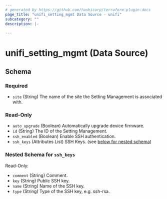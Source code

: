 ```yaml
---
# generated by https://github.com/hashicorp/terraform-plugin-docs
page_title: "unifi_setting_mgmt Data Source - unifi"
subcategory: ""
description: |-
  
---
```


# unifi_setting_mgmt (Data Source)





<!-- schema generated by tfplugindocs -->
## Schema

### Required

- `site` (String) The name of the site the Setting Management is associated with.

### Read-Only

- `auto_upgrade` (Boolean) Automatically upgrade device firmware.
- `id` (String) The ID of the Setting Management.
- `ssh_enabled` (Boolean) Enable SSH authentication.
- `ssh_keys` (Attributes List) SSH Keys. (see [below for nested schema](#nestedatt--ssh_keys))

<a id="nestedatt--ssh_keys"></a>
### Nested Schema for `ssh_keys`

Read-Only:

- `comment` (String) Comment.
- `key` (String) Public SSH key.
- `name` (String) Name of the SSH key.
- `type` (String) Type of the SSH key, e.g. ssh-rsa.
